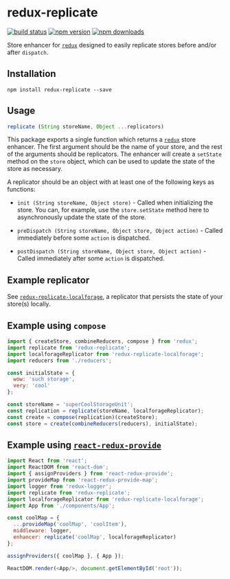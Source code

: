 # redux-replicate

[![build status](https://img.shields.io/travis/loggur/redux-replicate/master.svg?style=flat-square)](https://travis-ci.org/loggur/redux-replicate) [![npm version](https://img.shields.io/npm/v/redux-replicate.svg?style=flat-square)](https://www.npmjs.com/package/redux-replicate)
[![npm downloads](https://img.shields.io/npm/dm/redux-replicate.svg?style=flat-square)](https://www.npmjs.com/package/redux-replicate)

Store enhancer for [`redux`](https://github.com/rackt/redux) designed to easily replicate stores before and/or after `dispatch`.


## Installation

```
npm install redux-replicate --save
```


## Usage

```js
replicate (String storeName, Object ...replicators)
```

This package exports a single function which returns a [`redux`](https://github.com/rackt/redux) store enhancer.  The first argument should be the name of your store, and the rest of the arguments should be replicators.  The enhancer will create a `setState` method on the `store` object, which can be used to update the state of the store as necessary.

A replicator should be an object with at least one of the following keys as functions:

- `init (String storeName, Object store)` - Called when initializing the store.  You can, for example, use the `store.setState` method here to asynchronously update the state of the store.

- `preDispatch (String storeName, Object store, Object action)` - Called immediately before some `action` is dispatched.

- `postDispatch (String storeName, Object store, Object action)` - Called immediately after some `action` is dispatched.


## Example replicator

See [`redux-replicate-localforage`](https://github.com/loggur/redux-replicate-localforage), a replicator that persists the state of your store(s) locally.


## Example using `compose`

```js
import { createStore, combineReducers, compose } from 'redux';
import replicate from 'redux-replicate';
import localforageReplicator from 'redux-replicate-localforage';
import reducers from './reducers';

const initialState = {
  wow: 'such storage',
  very: 'cool'
};

const storeName = 'superCoolStorageUnit';
const replication = replicate(storeName, localforageReplicator);
const create = compose(replication)(createStore);
const store = create(combineReducers(reducers), initialState);
```


## Example using [`react-redux-provide`](https://github.com/loggur/react-redux-provide)

```js
import React from 'react';
import ReactDOM from 'react-dom';
import { assignProviders } from 'react-redux-provide';
import provideMap from 'react-redux-provide-map';
import logger from 'redux-logger';
import replicate from 'redux-replicate';
import localforageReplicator from 'redux-replicate-localforage';
import App from './components/App';

const coolMap = {
  ...provideMap('coolMap', 'coolItem'),
  middleware: logger,
  enhancer: replicate('coolMap', localforageReplicator)
};

assignProviders({ coolMap }, { App });

ReactDOM.render(<App/>, document.getElementById('root'));
```
